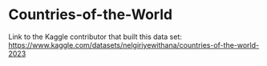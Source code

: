 # Countries-of-the-World

Link to the Kaggle contributor that built this data set: https://www.kaggle.com/datasets/nelgiriyewithana/countries-of-the-world-2023